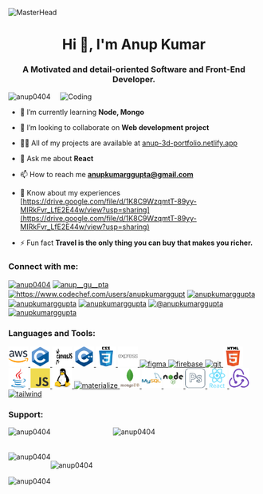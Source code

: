 ![MasterHead](https://user-images.githubusercontent.com/36126914/154766367-2c3d9c80-3cdc-4790-b15c-7eba5eee9fd2.gif)
<h1 align="center">Hi 👋, I'm Anup Kumar</h1>
<h3 align="center">A Motivated and detail-oriented Software and Front-End Developer.</h3>
<img align="right" alt="Coding" width="400" src="https://media.tenor.com/rePDfDWO3XoAAAAd/hacking.gif">

<p align="left"> <img src="https://komarev.com/ghpvc/?username=anup0404&label=Profile%20views&color=0e75b6&style=flat" alt="anup0404" /> </p>

- 🌱 I’m currently learning **Node, Mongo**

- 👯 I’m looking to collaborate on **Web development project**

- 👨‍💻 All of my projects are available at [anup-3d-portfolio.netlify.app](anup-3d-portfolio.netlify.app)

- 💬 Ask me about **React**

- 📫 How to reach me **anupkumarggupta@gmail.com**

- 📄 Know about my experiences [https://drive.google.com/file/d/1K8C9WzqmtT-89yy-MIRkFvr_LfE2E44w/view?usp=sharing](https://drive.google.com/file/d/1K8C9WzqmtT-89yy-MIRkFvr_LfE2E44w/view?usp=sharing)

- ⚡ Fun fact **Travel is the only thing you can buy that makes you richer.**

<h3 align="left">Connect with me:</h3>
<p align="left">
<a href="https://linkedin.com/in/anup0404" target="blank"><img align="center" src="https://raw.githubusercontent.com/rahuldkjain/github-profile-readme-generator/master/src/images/icons/Social/linked-in-alt.svg" alt="anup0404" height="30" width="40" /></a>
<a href="https://instagram.com/anup__gu__pta" target="blank"><img align="center" src="https://raw.githubusercontent.com/rahuldkjain/github-profile-readme-generator/master/src/images/icons/Social/instagram.svg" alt="anup__gu__pta" height="30" width="40" /></a>
<a href="https://www.codechef.com/users/https://www.codechef.com/users/anupkumarggupt" target="blank"><img align="center" src="https://cdn.jsdelivr.net/npm/simple-icons@3.1.0/icons/codechef.svg" alt="https://www.codechef.com/users/anupkumarggupt" height="30" width="40" /></a>
<a href="https://www.hackerrank.com/anupkumarggupta" target="blank"><img align="center" src="https://raw.githubusercontent.com/rahuldkjain/github-profile-readme-generator/master/src/images/icons/Social/hackerrank.svg" alt="anupkumarggupta" height="30" width="40" /></a>
<a href="https://codeforces.com/profile/anupkumarggupta" target="blank"><img align="center" src="https://raw.githubusercontent.com/rahuldkjain/github-profile-readme-generator/master/src/images/icons/Social/codeforces.svg" alt="anupkumarggupta" height="30" width="40" /></a>
<a href="https://www.leetcode.com/anupkumarggupta" target="blank"><img align="center" src="https://raw.githubusercontent.com/rahuldkjain/github-profile-readme-generator/master/src/images/icons/Social/leet-code.svg" alt="anupkumarggupta" height="30" width="40" /></a>
<a href="https://www.hackerearth.com/@anupkumarggupta" target="blank"><img align="center" src="https://raw.githubusercontent.com/rahuldkjain/github-profile-readme-generator/master/src/images/icons/Social/hackerearth.svg" alt="@anupkumarggupta" height="30" width="40" /></a>
<a href="https://auth.geeksforgeeks.org/user/anupkumarggupta" target="blank"><img align="center" src="https://raw.githubusercontent.com/rahuldkjain/github-profile-readme-generator/master/src/images/icons/Social/geeks-for-geeks.svg" alt="anupkumarggupta" height="30" width="40" /></a>
</p>

<h3 align="left">Languages and Tools:</h3>
<p align="left"> <a href="https://aws.amazon.com" target="_blank" rel="noreferrer"> <img src="https://raw.githubusercontent.com/devicons/devicon/master/icons/amazonwebservices/amazonwebservices-original-wordmark.svg" alt="aws" width="40" height="40"/> </a> <a href="https://www.cprogramming.com/" target="_blank" rel="noreferrer"> <img src="https://raw.githubusercontent.com/devicons/devicon/master/icons/c/c-original.svg" alt="c" width="40" height="40"/> </a> <a href="https://canvasjs.com" target="_blank" rel="noreferrer"> <img src="https://raw.githubusercontent.com/Hardik0307/Hardik0307/master/assets/canvasjs-charts.svg" alt="canvasjs" width="40" height="40"/> </a> <a href="https://www.w3schools.com/cpp/" target="_blank" rel="noreferrer"> <img src="https://raw.githubusercontent.com/devicons/devicon/master/icons/cplusplus/cplusplus-original.svg" alt="cplusplus" width="40" height="40"/> </a> <a href="https://www.w3schools.com/css/" target="_blank" rel="noreferrer"> <img src="https://raw.githubusercontent.com/devicons/devicon/master/icons/css3/css3-original-wordmark.svg" alt="css3" width="40" height="40"/> </a> <a href="https://expressjs.com" target="_blank" rel="noreferrer"> <img src="https://raw.githubusercontent.com/devicons/devicon/master/icons/express/express-original-wordmark.svg" alt="express" width="40" height="40"/> </a> <a href="https://www.figma.com/" target="_blank" rel="noreferrer"> <img src="https://www.vectorlogo.zone/logos/figma/figma-icon.svg" alt="figma" width="40" height="40"/> </a> <a href="https://firebase.google.com/" target="_blank" rel="noreferrer"> <img src="https://www.vectorlogo.zone/logos/firebase/firebase-icon.svg" alt="firebase" width="40" height="40"/> </a> <a href="https://git-scm.com/" target="_blank" rel="noreferrer"> <img src="https://www.vectorlogo.zone/logos/git-scm/git-scm-icon.svg" alt="git" width="40" height="40"/> </a> <a href="https://www.w3.org/html/" target="_blank" rel="noreferrer"> <img src="https://raw.githubusercontent.com/devicons/devicon/master/icons/html5/html5-original-wordmark.svg" alt="html5" width="40" height="40"/> </a> <a href="https://www.java.com" target="_blank" rel="noreferrer"> <img src="https://raw.githubusercontent.com/devicons/devicon/master/icons/java/java-original.svg" alt="java" width="40" height="40"/> </a> <a href="https://developer.mozilla.org/en-US/docs/Web/JavaScript" target="_blank" rel="noreferrer"> <img src="https://raw.githubusercontent.com/devicons/devicon/master/icons/javascript/javascript-original.svg" alt="javascript" width="40" height="40"/> </a> <a href="https://www.linux.org/" target="_blank" rel="noreferrer"> <img src="https://raw.githubusercontent.com/devicons/devicon/master/icons/linux/linux-original.svg" alt="linux" width="40" height="40"/> </a> <a href="https://materializecss.com/" target="_blank" rel="noreferrer"> <img src="https://raw.githubusercontent.com/prplx/svg-logos/5585531d45d294869c4eaab4d7cf2e9c167710a9/svg/materialize.svg" alt="materialize" width="40" height="40"/> </a> <a href="https://www.mongodb.com/" target="_blank" rel="noreferrer"> <img src="https://raw.githubusercontent.com/devicons/devicon/master/icons/mongodb/mongodb-original-wordmark.svg" alt="mongodb" width="40" height="40"/> </a> <a href="https://www.mysql.com/" target="_blank" rel="noreferrer"> <img src="https://raw.githubusercontent.com/devicons/devicon/master/icons/mysql/mysql-original-wordmark.svg" alt="mysql" width="40" height="40"/> </a> <a href="https://nodejs.org" target="_blank" rel="noreferrer"> <img src="https://raw.githubusercontent.com/devicons/devicon/master/icons/nodejs/nodejs-original-wordmark.svg" alt="nodejs" width="40" height="40"/> </a> <a href="https://www.photoshop.com/en" target="_blank" rel="noreferrer"> <img src="https://raw.githubusercontent.com/devicons/devicon/master/icons/photoshop/photoshop-line.svg" alt="photoshop" width="40" height="40"/> </a> <a href="https://reactjs.org/" target="_blank" rel="noreferrer"> <img src="https://raw.githubusercontent.com/devicons/devicon/master/icons/react/react-original-wordmark.svg" alt="react" width="40" height="40"/> </a> <a href="https://redux.js.org" target="_blank" rel="noreferrer"> <img src="https://raw.githubusercontent.com/devicons/devicon/master/icons/redux/redux-original.svg" alt="redux" width="40" height="40"/> </a> <a href="https://tailwindcss.com/" target="_blank" rel="noreferrer"> <img src="https://www.vectorlogo.zone/logos/tailwindcss/tailwindcss-icon.svg" alt="tailwind" width="40" height="40"/> </a> </p>

<h3 align="left">Support:</h3>
<p><a href="https://www.buymeacoffee.com/anup0404"> <img align="left" src="https://cdn.buymeacoffee.com/buttons/v2/default-yellow.png" height="50" width="210" alt="anup0404" /></a><a href="https://ko-fi.com/anup0404"> <img align="left" src="https://cdn.ko-fi.com/cdn/kofi3.png?v=3" height="50" width="210" alt="anup0404" /></a></p><br><br>

<p><img align="left" src="https://github-readme-stats.vercel.app/api/top-langs?username=anup0404&show_icons=true&locale=en&layout=compact" alt="anup0404" /></p>

<p>&nbsp;<img align="center" src="https://github-readme-stats.vercel.app/api?username=anup0404&show_icons=true&locale=en" alt="anup0404" /></p>

<p><img align="center" src="https://github-readme-streak-stats.herokuapp.com/?user=anup0404&" alt="anup0404" /></p>
